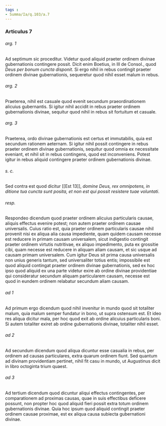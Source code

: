 ```yaml
---
tags : 
- Summa/Ia/q.103/a.7
---
```


### Articulus 7

###### arg. 1
Ad septimum sic proceditur. Videtur quod aliquid praeter ordinem divinae gubernationis contingere possit. Dicit enim Boetius, in III de Consol., quod *Deus per bonum cuncta disponit*. Si ergo nihil in rebus contingit praeter ordinem divinae gubernationis, sequeretur quod nihil esset malum in rebus.

###### arg. 2
Praeterea, nihil est casuale quod evenit secundum praeordinationem alicuius gubernantis. Si igitur nihil accidit in rebus praeter ordinem gubernationis divinae, sequitur quod nihil in rebus sit fortuitum et casuale.

###### arg. 3
Praeterea, ordo divinae gubernationis est certus et immutabilis, quia est secundum rationem aeternam. Si igitur nihil possit contingere in rebus praeter ordinem divinae gubernationis, sequitur quod omnia ex necessitate eveniant, et nihil sit in rebus contingens, quod est inconveniens. Potest igitur in rebus aliquid contingere praeter ordinem gubernationis divinae.

###### s. c.
Sed contra est quod dicitur [[Est 13]], *domine Deus, rex omnipotens, in ditione tua cuncta sunt posita, et non est qui possit resistere tuae voluntati*.

###### resp.
Respondeo dicendum quod praeter ordinem alicuius particularis causae, aliquis effectus evenire potest; non autem praeter ordinem causae universalis. Cuius ratio est, quia praeter ordinem particularis causae nihil provenit nisi ex aliqua alia causa impediente, quam quidem causam necesse est reducere in primam causam universalem, sicut indigestio contingit praeter ordinem virtutis nutritivae, ex aliquo impedimento, puta ex grossitie cibi, quam necesse est reducere in aliquam aliam causam, et sic usque ad causam primam universalem. Cum igitur Deus sit prima causa universalis non unius generis tantum, sed universaliter totius entis; impossibile est quod aliquid contingat praeter ordinem divinae gubernationis, sed ex hoc ipso quod aliquid ex una parte videtur exire ab ordine divinae providentiae qui consideratur secundum aliquam particularem causam, necesse est quod in eundem ordinem relabatur secundum aliam causam.

###### ad 1
Ad primum ergo dicendum quod nihil invenitur in mundo quod sit totaliter malum, quia malum semper fundatur in bono, ut supra ostensum est. Et ideo res aliqua dicitur mala, per hoc quod exit ab ordine alicuius particularis boni. Si autem totaliter exiret ab ordine gubernationis divinae, totaliter nihil esset.

###### ad 2
Ad secundum dicendum quod aliqua dicuntur esse casualia in rebus, per ordinem ad causas particulares, extra quarum ordinem fiunt. Sed quantum ad divinam providentiam pertinet, nihil fit casu in mundo, ut Augustinus dicit in libro octoginta trium quaest.

###### ad 3
Ad tertium dicendum quod dicuntur aliqui effectus contingentes, per comparationem ad proximas causas, quae in suis effectibus deficere possunt, non propter hoc quod aliquid fieri possit extra totum ordinem gubernationis divinae. Quia hoc ipsum quod aliquid contingit praeter ordinem causae proximae, est ex aliqua causa subiecta gubernationi divinae.

